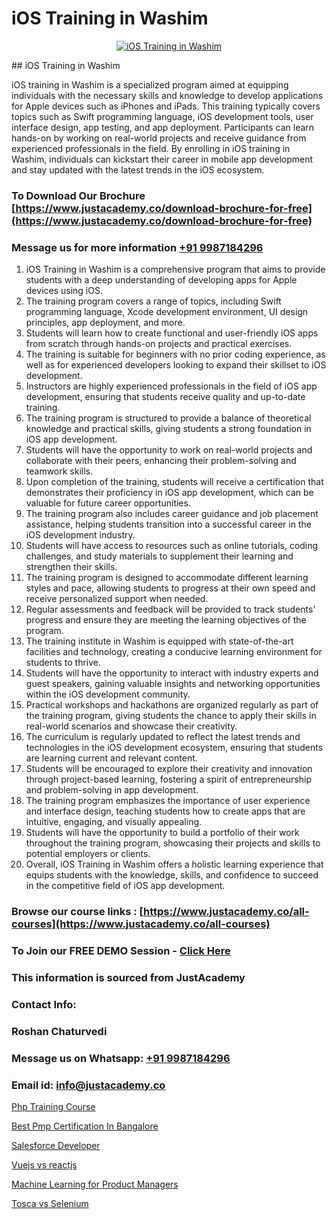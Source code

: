 # iOS Training in Washim

<p align="center">
  <a href="https://justacademy.co/course-detail/ios-training">
    <img src="https://justacademy.co/storage2/course_image/1676636008_course_image.webp" alt="iOS Training in Washim">
  </a>
</p>
## iOS Training in Washim

iOS training in Washim is a specialized program aimed at equipping individuals with the necessary skills and knowledge to develop applications for Apple devices such as iPhones and iPads. This training typically covers topics such as Swift programming language, iOS development tools, user interface design, app testing, and app deployment. Participants can learn hands-on by working on real-world projects and receive guidance from experienced professionals in the field. By enrolling in iOS training in Washim, individuals can kickstart their career in mobile app development and stay updated with the latest trends in the iOS ecosystem.
### To Download Our Brochure [https://www.justacademy.co/download-brochure-for-free](https://www.justacademy.co/download-brochure-for-free)
### Message us for more information [+91 9987184296](https://api.whatsapp.com/send?phone=919987184296)
1) iOS Training in Washim is a comprehensive program that aims to provide students with a deep understanding of developing apps for Apple devices using iOS.
2) The training program covers a range of topics, including Swift programming language, Xcode development environment, UI design principles, app deployment, and more.
3) Students will learn how to create functional and user-friendly iOS apps from scratch through hands-on projects and practical exercises.
4) The training is suitable for beginners with no prior coding experience, as well as for experienced developers looking to expand their skillset to iOS development.
5) Instructors are highly experienced professionals in the field of iOS app development, ensuring that students receive quality and up-to-date training.
6) The training program is structured to provide a balance of theoretical knowledge and practical skills, giving students a strong foundation in iOS app development.
7) Students will have the opportunity to work on real-world projects and collaborate with their peers, enhancing their problem-solving and teamwork skills.
8) Upon completion of the training, students will receive a certification that demonstrates their proficiency in iOS app development, which can be valuable for future career opportunities.
9) The training program also includes career guidance and job placement assistance, helping students transition into a successful career in the iOS development industry.
10) Students will have access to resources such as online tutorials, coding challenges, and study materials to supplement their learning and strengthen their skills.
11) The training program is designed to accommodate different learning styles and pace, allowing students to progress at their own speed and receive personalized support when needed.
12) Regular assessments and feedback will be provided to track students' progress and ensure they are meeting the learning objectives of the program.
13) The training institute in Washim is equipped with state-of-the-art facilities and technology, creating a conducive learning environment for students to thrive.
14) Students will have the opportunity to interact with industry experts and guest speakers, gaining valuable insights and networking opportunities within the iOS development community.
15) Practical workshops and hackathons are organized regularly as part of the training program, giving students the chance to apply their skills in real-world scenarios and showcase their creativity.
16) The curriculum is regularly updated to reflect the latest trends and technologies in the iOS development ecosystem, ensuring that students are learning current and relevant content.
17) Students will be encouraged to explore their creativity and innovation through project-based learning, fostering a spirit of entrepreneurship and problem-solving in app development.
18) The training program emphasizes the importance of user experience and interface design, teaching students how to create apps that are intuitive, engaging, and visually appealing.
19) Students will have the opportunity to build a portfolio of their work throughout the training program, showcasing their projects and skills to potential employers or clients.
20) Overall, iOS Training in Washim offers a holistic learning experience that equips students with the knowledge, skills, and confidence to succeed in the competitive field of iOS app development.

### Browse our course links : [https://www.justacademy.co/all-courses](https://www.justacademy.co/all-courses) 
### To Join our FREE DEMO Session - [Click Here](https://www.justacademy.co/register-for-course-demo)


### This information is sourced from JustAcademy
### Contact Info:
### Roshan Chaturvedi
### Message us on Whatsapp: [+91 9987184296](https://api.whatsapp.com/send?phone=919987184296)
### Email id: [info@justacademy.co](mailto:info@justacademy.co)
                
[Php Training Course](https://www.linkedin.com/pulse/php-training-course-justacademy-thane-xhulc?trackingId=IjooFi0%2BaS3%2FKhyVZjRnLw%3D%3D&lipi=urn%3Ali%3Apage%3Ad_flagship3_company_admin%3B8x4oZRFoSmO4CZ5ThOfedg%3D%3D)

[Best Pmp Certification In Bangalore](https://www.linkedin.com/pulse/best-pmp-certification-bangalore-software-training-mountain-view-3lsfe?trackingId=%2FP%2FMLLHv2XM7QfLFo5%2Fmsw%3D%3D&lipi=urn%3Ali%3Apage%3Ad_flagship3_company_admin%3B8iJAXExGSpWzkSgodJb9Bg%3D%3D)

[Salesforce Developer](https://medium.com/@shivamja27/salesforce-developer-d496714e310d)

[Vuejs vs reactjs](https://medium.com/@ranepooja/vuejs-vs-reactjs-496507fbe62b)

[Machine Learning for Product Managers](https://justacademyin.github.io/justacademy/machine-learning-for-product-managers)

[Tosca vs Selenium](https://justacademyin.github.io/justacademy/tosca-vs-selenium)

